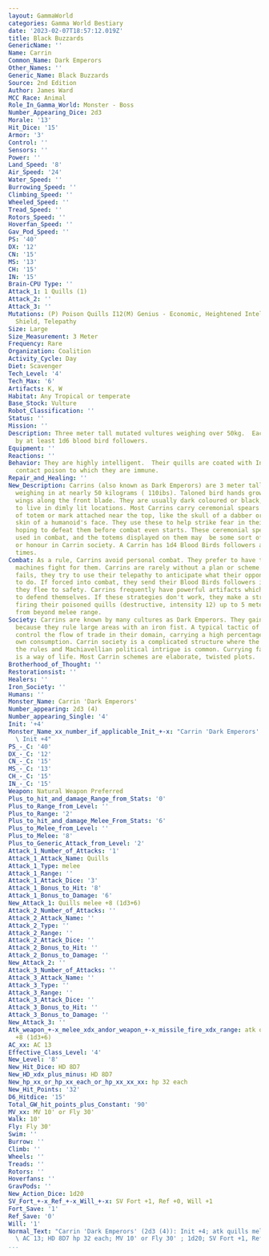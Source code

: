 ```yaml
---
layout: GammaWorld
categories: Gamma World Bestiary
date: '2023-02-07T18:57:12.019Z'
title: Black Buzzards
GenericName: ''
Name: Carrin
Common_Name: Dark Emperors
Other_Names: ''
Generic_Name: Black Buzzards
Source: 2nd Edition
Author: James Ward
MCC Race: Animal
Role_In_Gamma_World: Monster - Boss
Number_Appearing_Dice: 2d3
Morale: '13'
Hit_Dice: '15'
Armor: '3'
Control: ''
Sensors: ''
Power: ''
Land_Speed: '8'
Air_Speed: '24'
Water_Speed: ''
Burrowing_Speed: ''
Climbing_Speed: ''
Wheeled_Speed: ''
Tread_Speed: ''
Rotors_Speed: ''
Hoverfan_Speed: ''
Gav_Pod_Speed: ''
PS: '40'
DX: '12'
CN: '15'
MS: '13'
CH: '15'
IN: '15'
Brain-CPU Type: ''
Attack_1: 1 Quills (1)
Attack_2: ''
Attack_3: ''
Mutations: (P) Poison Quills I12(M) Genius - Economic, Heightened Intelligence, Mental
  Shield, Telepathy
Size: Large
Size_Measurement: 3 Meter
Frequency: Rare
Organization: Coalition
Activity_Cycle: Day
Diet: Scavenger
Tech_Level: '4'
Tech_Max: '6'
Artifacts: K, W
Habitat: Any Tropical or temperate
Base_Stock: Vulture
Robot_Classification: ''
Status: ''
Mission: ''
Description: Three meter tall mutated vultures weighing over 50kg.  Each is followed
  by at least 1d6 blood bird followers.
Equipment: ''
Reactions: ''
Behavior: They are highly intelligent.  Their quills are coated with Intensity 12
  contact poison to which they are immune.
Repair_and_Healing: ''
New_Description: Carrins (also known as Dark Emperors) are 3 meter tall mutated vultures,
  weighing in at nearly 50 kilograms ( 110ibs). Taloned bird hands grow out of their
  wings along the front blade. They are usually dark coloured or black, and prefer
  to live in dimly lit locations. Most Carrins carry ceremonial spears with some sort
  of totem or mark attached near the top, like the skull of a dabber or the dried
  skin of a humanoid's face. They use these to help strike fear in their opponents,
  hoping to defeat them before combat even starts. These ceremonial spears are not
  used in combat, and the totems displayed on them may  be some sort of badge of rank
  or honour in Carrin society. A Carrin has 1d4 Blood Birds followers around at all
  times.
Combat: As a rule, Carrins avoid personal combat. They prefer to have their servants  or
  machines fight for them. Carrins are rarely without a plan or scheme. Whem all else
  fails, they try to use their telepathy to anticipate what their opponents are going
  to do. If forced into combat, they send their Blood Birds followers in first, while
  they flee to safety. Carrins frequently have powerful artifacts which they can use
  to defend themselves. If these strategies don't work, they make a strafing run,
  firing their poisoned quills (destructive, intensity 12) up to 5 meters at targets
  from beyond melee range.
Society: Carrins are known by many cultures as Dark Emperors. They gained this name
  because they rule large areas with an iron fist. A typical tactic of theirs is to
  control the flow of trade in their domain, carrying a high percentage off for their
  own consumption. Carrin society is a complicated structure where the wealthy make
  the rules and Machiavellian political intrigue is common. Currying favour and double-crossing
  is a way of life. Most Carrin schemes are elaborate, twisted plots.
Brotherhood_of_Thought: ''
Restorationsist: ''
Healers: ''
Iron_Society: ''
Humans: ''
Monster_Name: Carrin 'Dark Emperors'
Number_appearing: 2d3 (4)
Number_appearing_Single: '4'
Init: '+4'
Monster_Name_xx_number_if_applicable_Init_+-x: "Carrin 'Dark Emperors' (2d3 (4)):\
  \ Init +4"
PS_-_C: '40'
DX_-_C: '12'
CN_-_C: '15'
MS_-_C: '13'
CH_-_C: '15'
IN_-_C: '15'
Weapon: Natural Weapon Preferred
Plus_to_hit_and_damage_Range_from_Stats: '0'
Plus_to_Range_from_Level: ''
Plus_to_Range: '2'
Plus_to_hit_and_damage_Melee_From_Stats: '6'
Plus_to_Melee_from_Level: ''
Plus_to_Melee: '8'
Plus_to_Generic_Attack_from_Level: '2'
Attack_1_Number_of_Attacks: '1'
Attack_1_Attack_Name: Quills
Attack_1_Type: melee
Attack_1_Range: ''
Attack_1_Attack_Dice: '3'
Attack_1_Bonus_to_Hit: '8'
Attack_1_Bonus_to_Damage: '6'
New_Attack_1: Quills melee +8 (1d3+6)
Attack_2_Number_of_Attacks: ''
Attack_2_Attack_Name: ''
Attack_2_Type: ''
Attack_2_Range: ''
Attack_2_Attack_Dice: ''
Attack_2_Bonus_to_Hit: ''
Attack_2_Bonus_to_Damage: ''
New_Attack_2: ''
Attack_3_Number_of_Attacks: ''
Attack_3_Attack_Name: ''
Attack_3_Type: ''
Attack_3_Range: ''
Attack_3_Attack_Dice: ''
Attack_3_Bonus_to_Hit: ''
Attack_3_Bonus_to_Damage: ''
New_Attack_3: ''
Atk_weapon_+-x_melee_xdx_andor_weapon_+-x_missile_fire_xdx_range: atk quills melee
  +8 (1d3+6)
AC_xx: AC 13
Effective_Class_Level: '4'
New_Level: '8'
New_Hit_Dice: HD 8D7
New_HD_xdx_plus_minus: HD 8D7
New_hp_xx_or_hp_xx_each_or_hp_xx_xx_xx: hp 32 each
New_Hit_Points: '32'
D6_Hitdice: '15'
Total_GW_hit_points_plus_Constant: '90'
MV_xx: MV 10' or Fly 30'
Walk: 10'
Fly: Fly 30'
Swim: ''
Burrow: ''
Climb: ''
Wheels: ''
Treads: ''
Rotors: ''
Hoverfans: ''
GravPods: ''
New_Action_Dice: 1d20
SV_Fort_+-x_Ref_+-x_Will_+-x: SV Fort +1, Ref +0, Will +1
Fort_Save: '1'
Ref_Save: '0'
Will: '1'
Normal_Text: "Carrin 'Dark Emperors' (2d3 (4)): Init +4; atk quills melee +8 (1d3+6);\
  \ AC 13; HD 8D7 hp 32 each; MV 10' or Fly 30' ; 1d20; SV Fort +1, Ref +0, Will +1"
...
```

